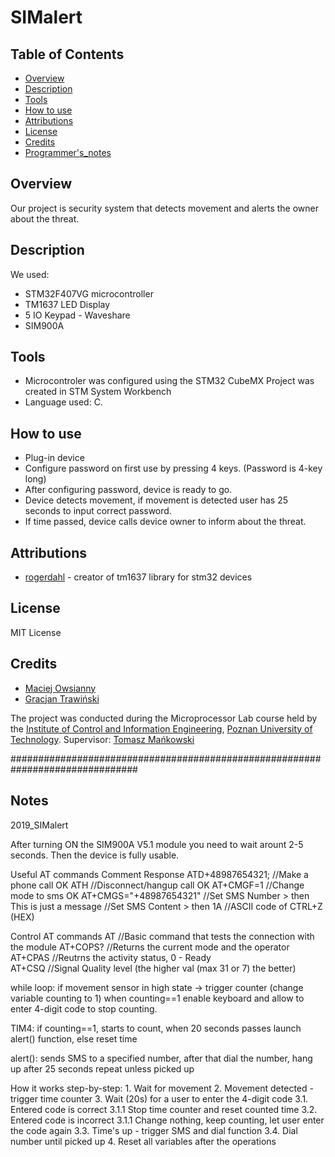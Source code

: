 # SIMalert

## Table of Contents
* [Overview ](#Overview)
* [Description ](#Description)
* [Tools](#Tools)
* [How to use](#How-to-use)
* [Attributions](#Attributions)
* [License](#License)
* [Credits](#Credits)
* [Programmer's_notes](#Notes)
## Overview 
Our project is security system that detects movement and alerts the owner about the threat.

## Description 
We used:
* STM32F407VG microcontroller 
* TM1637 LED Display
* 5 IO Keypad - Waveshare
* SIM900A

## Tools 
* Microcontroler was configured using the STM32 CubeMX Project was created in STM System Workbench
* Language used: C.

## How to use
* Plug-in device
* Configure password on first use by pressing 4 keys. (Password is 4-key long)
* After configuring password, device is ready to go.
* Device detects movement, if movement is detected user has 25 seconds to input correct password.
* If time passed, device calls device owner to inform about the threat.

## Attributions
* [rogerdahl](https://github.com/rogerdahl/stm32-tm1637) - creator of tm1637 library for stm32 devices

## License
MIT License 

## Credits 
* [Maciej Owsianny](https://github.com/maciejows)
* [Gracjan Trawiński](https://github.com/akrynos)

The project was conducted during the Microprocessor Lab course held by the [Institute of Control and Information Engineering](http://www.cie.put.poznan.pl/index.php?lang=en), [Poznan University of Technology](https://www.put.poznan.pl/en).
Supervisor: [Tomasz Mańkowski](https://github.com/Tomasz-Mankowski)










###############################################################################

## Notes
2019_SIMalert

After turning ON the SIM900A V5.1 module you need to wait arount 2-5 seconds.
Then the device is fully usable.

Useful AT commands				Comment							Response
ATD+48987654321;<CR><LF> 		//Make a phone call				OK
ATH<CR><LF>  					//Disconnect/hangup call		OK
AT+CMGF=1						//Change mode to sms			OK
AT+CMGS="+48987654321"<CR><LF> 	//Set SMS Number				>
	then
		This is just a message	//Set SMS Content				>
	then
		1A						//ASCII code of CTRL+Z (HEX)

Control AT commands
AT<CR><LF>  					//Basic command that tests the connection with the module
AT+COPS?<CR><LF> 				//Returns the current mode and the operator
AT+CPAS<CR><LF> 				//Reutrns the activity status, 0 - Ready	
AT+CSQ<CR><LF> 					//Signal Quality level (the higher val (max 31 or 7) the better)

while loop: 
	if movement sensor in high state -> trigger counter (change variable counting to 1)
	when counting==1 enable keyboard and allow to enter 4-digit code to stop counting.

TIM4: 
	if counting==1, starts to count, when 20 seconds passes launch alert() function,
	else reset time

alert(): 
	sends SMS to a specified number, after that dial the number, hang up after 25 seconds repeat unless picked up

How it works step-by-step:
	1. Wait for movement
	2. Movement detected - trigger time counter
	3. Wait (20s) for a user to enter the 4-digit code
		3.1. Entered code is correct
			3.1.1 Stop time counter and reset counted time
		3.2. Entered code is incorrect
			3.1.1 Change nothing, keep counting, let user enter the code again
		3.3. Time's up - trigger SMS and dial function
		3.4. Dial number until picked up
	4. Reset all variables after the operations